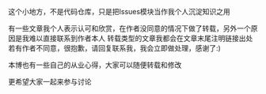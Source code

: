 这个小地方，不是代码仓库，只是把Issues模块当作我个人沉淀知识之用

有一些文章我个人表示认可和欣赏，在作者没同意的情况下做了转载，另外一个原因是我难以直接联系到作者本人
转载类型的文章我都会在文章末尾注明链接出处
若有作者不同意，很抱歉，请回复联系我，我会立即做处理，感谢了:)

本博也有一些自己的从业心得，大家可以随便转载和修改

更希望大家一起来参与讨论
